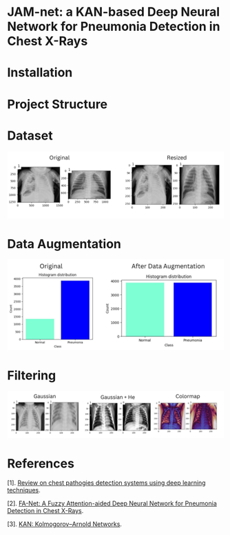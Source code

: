 # JAM-net: a KAN-based Deep Neural Network for Pneumonia Detection in Chest X-Rays 

# Installation

# Project Structure 

# Dataset

![Alt Text](images/resizing.jpg)

# Data Augmentation

![Alt Text](images/data_aug.jpg)

# Filtering

![Alt Text](images/Filtering.jpg)


# References
[1]. [Review on chest pathogies detection systems using deep learning techniques](https://link.springer.com/article/10.1007/s10462-023-10457-9#Abs1).

[2]. [FA-Net: A Fuzzy Attention-aided Deep Neural Network for Pneumonia Detection in Chest X-Rays](https://arxiv.org/pdf/2406.15117).

[3]. [KAN: Kolmogorov–Arnold Networks](https://arxiv.org/pdf/2404.19756).
